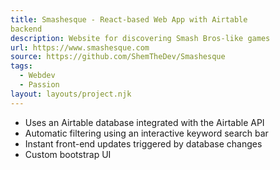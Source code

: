 ```yaml
---
title: Smashesque - React-based Web App with Airtable
backend
description: Website for discovering Smash Bros-like games
url: https://www.smashesque.com
source: https://github.com/ShemTheDev/Smashesque
tags:
  - Webdev
  - Passion
layout: layouts/project.njk
---
```

- Uses an Airtable database integrated with the Airtable API
- Automatic filtering using an interactive keyword search bar
- Instant front-end updates triggered by database changes
- Custom bootstrap UI